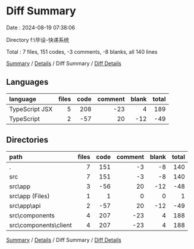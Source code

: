 # Diff Summary

Date : 2024-08-19 07:38:06

Directory f:\\毕设-快递系统

Total : 7 files,  151 codes, -3 comments, -8 blanks, all 140 lines

[Summary](results.md) / [Details](details.md) / Diff Summary / [Diff Details](diff-details.md)

## Languages
| language | files | code | comment | blank | total |
| :--- | ---: | ---: | ---: | ---: | ---: |
| TypeScript JSX | 5 | 208 | -23 | 4 | 189 |
| TypeScript | 2 | -57 | 20 | -12 | -49 |

## Directories
| path | files | code | comment | blank | total |
| :--- | ---: | ---: | ---: | ---: | ---: |
| . | 7 | 151 | -3 | -8 | 140 |
| src | 7 | 151 | -3 | -8 | 140 |
| src\\app | 3 | -56 | 20 | -12 | -48 |
| src\\app (Files) | 1 | 1 | 0 | 0 | 1 |
| src\\app\\api | 2 | -57 | 20 | -12 | -49 |
| src\\components | 4 | 207 | -23 | 4 | 188 |
| src\\components\\client | 4 | 207 | -23 | 4 | 188 |

[Summary](results.md) / [Details](details.md) / Diff Summary / [Diff Details](diff-details.md)